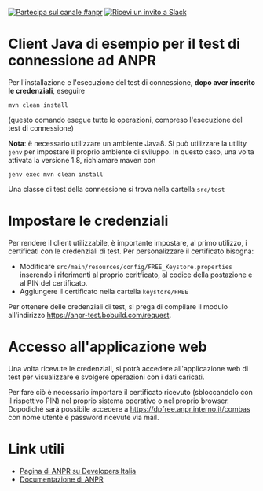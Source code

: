 [![Partecipa sul canale #anpr](https://img.shields.io/badge/Slack%20channel-%23anpr-blue.svg)](https://developersitalia.slack.com/messages/C7A8NS7RQ)
[![Ricevi un invito a Slack](https://slack.developers.italia.it/badge.svg)](https://slack.developers.italia.it/)

# Client Java di esempio per il test di connessione ad ANPR

Per l'installazione e l'esecuzione del test di connessione, **dopo aver inserito le credenziali**, eseguire
```
mvn clean install
```
(questo comando esegue tutte le operazioni, compreso l'esecuzione del test di connessione)

**Nota**: è necessario utilizzare un ambiente Java8.
Si può utilizzare la utility `jenv` per impostare il proprio ambiente di sviluppo.
In questo caso, una volta attivata la versione 1.8, richiamare maven con
```
jenv exec mvn clean install
```

Una classe di test della connessione si trova nella cartella `src/test`

# Impostare le credenziali

Per rendere il client utilizzabile, è importante impostare, al primo utilizzo, i certificati con le credenziali di test.
Per personalizzare il certificato bisogna:

- Modificare `src/main/resources/config/FREE_Keystore.properties` inserendo i riferimenti al proprio ceritficato, al codice della postazione e al PIN del certificato.
- Aggiungere il certificato nella cartella `keystore/FREE`

Per ottenere delle credenziali di test, si prega di compilare il modulo all'indirizzo https://anpr-test.bobuild.com/request.

# Accesso all'applicazione web

Una volta ricevute le credenziali, si potrà accedere all'applicazione web di test per visualizzare e svolgere operazioni con i dati caricati.

Per fare ciò è necessario importare il certificato ricevuto (sbloccandolo con il rispettivo PIN) nel proprio sistema operativo o nel proprio browser. Dopodiché sarà possibile accedere a https://dpfree.anpr.interno.it/combas con nome utente e password ricevute via mail.

# Link utili
* [Pagina di ANPR su Developers Italia](https://developers.italia.it/it/anpr)
* [Documentazione di ANPR](http://docs.anpr.it)
